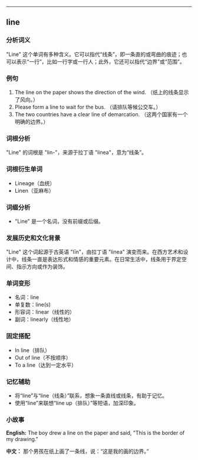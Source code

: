 
---------------
## line
### 分析词义
"Line" 这个单词有多种含义。它可以指代“线条”，即一条直的或弯曲的痕迹；也可以表示“一行”，比如一行字或一行人；此外，它还可以指代“边界”或“范围”。

### 例句
1. The line on the paper shows the direction of the wind. （纸上的线条显示了风向。）
2. Please form a line to wait for the bus. （请排队等候公交车。）
3. The two countries have a clear line of demarcation. （这两个国家有一个明确的边界。）

### 词根分析
"Line" 的词根是 "lin-"，来源于拉丁语 "linea"，意为“线条”。

### 词根衍生单词
- Lineage（血统）
- Linen（亚麻布）

### 词缀分析
- "Line" 是一个名词，没有前缀或后缀。

### 发展历史和文化背景
"Line" 这个词起源于古英语 "līn"，由拉丁语 "linea" 演变而来。在西方艺术和设计中，线条一直是表达形式和情感的重要元素。在日常生活中，线条用于界定空间、指示方向或作为装饰。

### 单词变形
- 名词：line
- 单复数：line(s)
- 形容词：linear（线性的）
- 副词：linearly（线性地）

### 固定搭配
- In line（排队）
- Out of line（不按顺序）
- To a line（达到一定水平）

### 记忆辅助
- 将“line”与“line（线条）”联系，想象一条直线或线条，有助于记忆。
- 使用“line”来联想“line up（排队）”等短语，加深印象。

### 小故事
**English:**
The boy drew a line on the paper and said, "This is the border of my drawing."

**中文：**
那个男孩在纸上画了一条线，说：“这是我的画的边界。”

